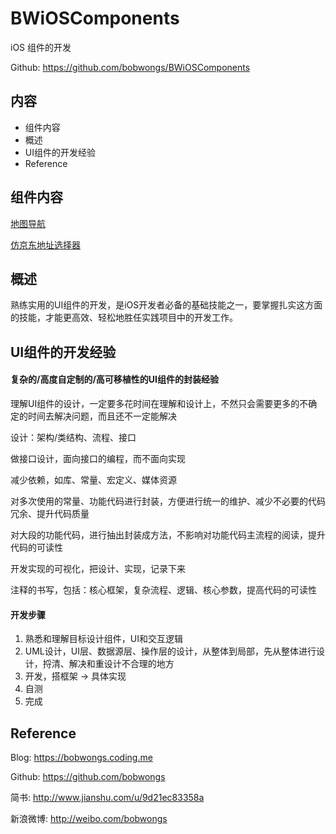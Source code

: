 # BWiOSComponents
iOS 组件的开发

Github: https://github.com/bobwongs/BWiOSComponents

## 内容

- 组件内容
- 概述
- UI组件的开发经验
- Reference

## 组件内容

[地图导航](Document/地图导航/地图导航.md)

[仿京东地址选择器](Document/仿京东地址选择器/仿京东地址选择器.md)

## 概述

熟练实用的UI组件的开发，是iOS开发者必备的基础技能之一，要掌握扎实这方面的技能，才能更高效、轻松地胜任实践项目中的开发工作。

## UI组件的开发经验

#### 复杂的/高度自定制的/高可移植性的UI组件的封装经验

理解UI组件的设计，一定要多花时间在理解和设计上，不然只会需要更多的不确定的时间去解决问题，而且还不一定能解决

设计：架构/类结构、流程、接口

做接口设计，面向接口的编程，而不面向实现

减少依赖，如库、常量、宏定义、媒体资源

对多次使用的常量、功能代码进行封装，方便进行统一的维护、减少不必要的代码冗余、提升代码质量

对大段的功能代码，进行抽出封装成方法，不影响对功能代码主流程的阅读，提升代码的可读性

开发实现的可视化，把设计、实现，记录下来

注释的书写，包括：核心框架，复杂流程、逻辑、核心参数，提高代码的可读性

#### 开发步骤

1. 熟悉和理解目标设计组件，UI和交互逻辑
2. UML设计，UI层、数据源层、操作层的设计，从整体到局部，先从整体进行设计，捋清、解决和重设计不合理的地方
3. 开发，搭框架 -> 具体实现
4. 自测
5. 完成

## Reference

Blog: https://bobwongs.coding.me

Github: https://github.com/bobwongs

简书: http://www.jianshu.com/u/9d21ec83358a

新浪微博: http://weibo.com/bobwongs


